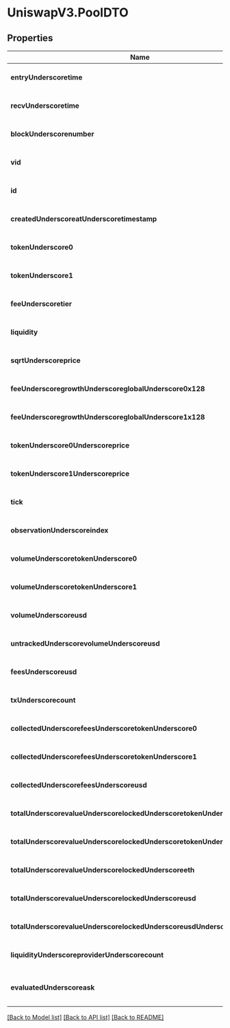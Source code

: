 # UniswapV3.PoolDTO

## Properties
Name | Type | Description | Notes
------------ | ------------- | ------------- | -------------
**entryUnderscoretime** | **string** |  | [optional] [default to null]
**recvUnderscoretime** | **string** |  | [optional] [default to null]
**blockUnderscorenumber** | **integer** |  | [optional] [default to null]
**vid** | **integer** |  | [optional] [default to null]
**id** | **string** |  | [optional] [default to null]
**createdUnderscoreatUnderscoretimestamp** | **string** |  | [optional] [default to null]
**tokenUnderscore0** | **string** |  | [optional] [default to null]
**tokenUnderscore1** | **string** |  | [optional] [default to null]
**feeUnderscoretier** | [**NumericsBigInteger**](NumericsBigInteger.md) |  | [optional] [default to null]
**liquidity** | [**NumericsBigInteger**](NumericsBigInteger.md) |  | [optional] [default to null]
**sqrtUnderscoreprice** | [**NumericsBigInteger**](NumericsBigInteger.md) |  | [optional] [default to null]
**feeUnderscoregrowthUnderscoreglobalUnderscore0x128** | [**NumericsBigInteger**](NumericsBigInteger.md) |  | [optional] [default to null]
**feeUnderscoregrowthUnderscoreglobalUnderscore1x128** | [**NumericsBigInteger**](NumericsBigInteger.md) |  | [optional] [default to null]
**tokenUnderscore0Underscoreprice** | **string** |  | [optional] [default to null]
**tokenUnderscore1Underscoreprice** | **string** |  | [optional] [default to null]
**tick** | [**NumericsBigInteger**](NumericsBigInteger.md) |  | [optional] [default to null]
**observationUnderscoreindex** | [**NumericsBigInteger**](NumericsBigInteger.md) |  | [optional] [default to null]
**volumeUnderscoretokenUnderscore0** | **string** |  | [optional] [default to null]
**volumeUnderscoretokenUnderscore1** | **string** |  | [optional] [default to null]
**volumeUnderscoreusd** | **string** |  | [optional] [default to null]
**untrackedUnderscorevolumeUnderscoreusd** | **string** |  | [optional] [default to null]
**feesUnderscoreusd** | **string** |  | [optional] [default to null]
**txUnderscorecount** | [**NumericsBigInteger**](NumericsBigInteger.md) |  | [optional] [default to null]
**collectedUnderscorefeesUnderscoretokenUnderscore0** | **string** |  | [optional] [default to null]
**collectedUnderscorefeesUnderscoretokenUnderscore1** | **string** |  | [optional] [default to null]
**collectedUnderscorefeesUnderscoreusd** | **string** |  | [optional] [default to null]
**totalUnderscorevalueUnderscorelockedUnderscoretokenUnderscore0** | **string** |  | [optional] [default to null]
**totalUnderscorevalueUnderscorelockedUnderscoretokenUnderscore1** | **string** |  | [optional] [default to null]
**totalUnderscorevalueUnderscorelockedUnderscoreeth** | **string** |  | [optional] [default to null]
**totalUnderscorevalueUnderscorelockedUnderscoreusd** | **string** |  | [optional] [default to null]
**totalUnderscorevalueUnderscorelockedUnderscoreusdUnderscoreuntracked** | **string** |  | [optional] [default to null]
**liquidityUnderscoreproviderUnderscorecount** | **string** |  | [optional] [default to null]
**evaluatedUnderscoreask** | **float** |  | [optional] [readonly] [default to null]

[[Back to Model list]](../README.md#documentation-for-models) [[Back to API list]](../README.md#documentation-for-api-endpoints) [[Back to README]](../README.md)


